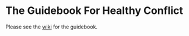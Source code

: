 # The Guidebook For Healthy Conflict

Please see the [wiki](https://github.com/SalmonMode/healthy-conflict/wiki) for the guidebook.
